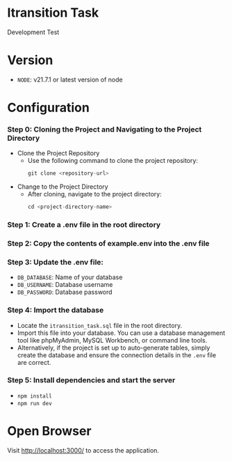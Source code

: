 # Itransition Task

Development Test

# Version
- `NODE`: v21.7.1 or latest version of node

# Configuration
### Step 0: Cloning the Project and Navigating to the Project Directory
- Clone the Project Repository
    - Use the following command to clone the project repository:
        ```python
        git clone <repository-url>
        ```
- Change to the Project Directory
    - After cloning, navigate to the project directory:
        ```python
        cd <project-directory-name>
        ```
### Step 1: Create a .env file in the root directory
### Step 2: Copy the contents of example.env into the .env file
### Step 3: Update the .env file:
- `DB_DATABASE`: Name of your database
- `DB_USERNAME`: Database username
- `DB_PASSWORD`: Database password
### Step 4: Import the database
- Locate the `itransition_task.sql` file in the root directory.
- Import this file into your database. You can use a database management tool like phpMyAdmin, MySQL Workbench, or command line tools.
- Alternatively, if the project is set up to auto-generate tables, simply create the database and ensure the connection details in the `.env` file are correct.
### Step 5: Install dependencies and start the server
- `npm install`
- `npm run dev`

# Open Browser
Visit [http://localhost:3000/](http://localhost:3000/) to access the application.
